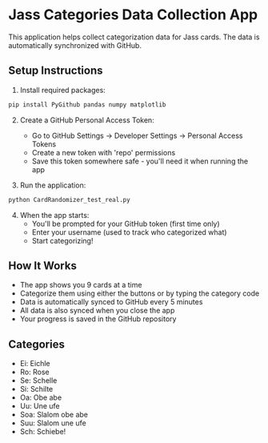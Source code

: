 # Jass Categories Data Collection App

This application helps collect categorization data for Jass cards. The data is automatically synchronized with GitHub.

## Setup Instructions

1. Install required packages:
```bash
pip install PyGithub pandas numpy matplotlib
```

2. Create a GitHub Personal Access Token:
   - Go to GitHub Settings -> Developer Settings -> Personal Access Tokens
   - Create a new token with 'repo' permissions
   - Save this token somewhere safe - you'll need it when running the app

3. Run the application:
```bash
python CardRandomizer_test_real.py
```

4. When the app starts:
   - You'll be prompted for your GitHub token (first time only)
   - Enter your username (used to track who categorized what)
   - Start categorizing!

## How It Works

- The app shows you 9 cards at a time
- Categorize them using either the buttons or by typing the category code
- Data is automatically synced to GitHub every 5 minutes
- All data is also synced when you close the app
- Your progress is saved in the GitHub repository

## Categories

- Ei: Eichle
- Ro: Rose
- Se: Schelle
- Si: Schilte
- Oa: Obe abe
- Uu: Une ufe
- Soa: Slalom obe abe
- Suu: Slalom une ufe
- Sch: Schiebe!
